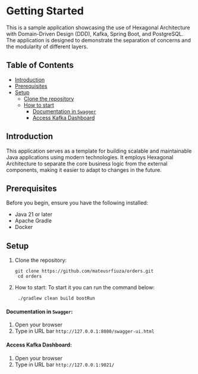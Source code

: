 # Getting Started

This is a sample application showcasing the use of Hexagonal Architecture with Domain-Driven Design (DDD), Kafka, Spring Boot, and PostgreSQL. The application is designed to demonstrate the separation of concerns and the modularity of different layers.

## Table of Contents

- [Introduction](#introduction)
- [Prerequisites](#prerequisites)
- [Setup](#setup)
   - [Clone the repository](#clone-the-repository)
   - [How to start](#how-to-start)
      - [Documentation in `Swagger`](#documentation-in-swagger)
      - [Access Kafka Dashboard](#access-kafka-dashboard)

## Introduction

This application serves as a template for building scalable and maintainable Java applications using modern technologies. It employs Hexagonal Architecture to separate the core business logic from the external components, making it easier to adapt to changes in the future.

## Prerequisites

Before you begin, ensure you have the following installed:

- Java 21 or later
- Apache Gradle
- Docker

## Setup

1. Clone the repository:
     ```
     git clone https://github.com/mateusrfiuza/orders.git
      cd orders
     ```
2. How to start:
To start it you can run the command below:
     ```
      ./gradlew clean build bootRun
     ```


#### Documentation in `Swagger`:
1. Open your browser
2. Type in URL bar `http://127.0.0.1:8080/swagger-ui.html`


#### Access Kafka Dashboard:
1. Open your browser
2. Type in URL bar `http://127.0.0.1:9021/`